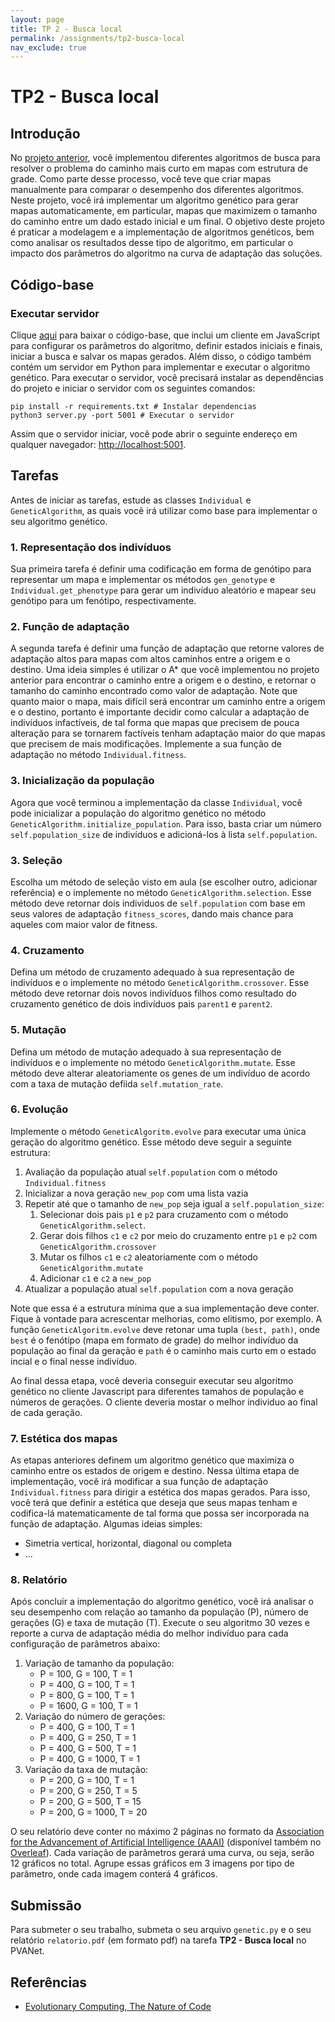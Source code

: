 ```yaml
---
layout: page
title: TP 2 - Busca local
permalink: /assignments/tp2-busca-local
nav_exclude: true
---
```


# TP2 - Busca local

## Introdução

No [projeto anterior](/assignments/tp1-busca), você implementou diferentes algoritmos de busca para resolver o problema do caminho mais curto em mapas com estrutura de grade. Como parte desse processo, você teve que criar mapas manualmente para comparar o desempenho dos diferentes algoritmos. Neste projeto, você irá implementar um algoritmo genético para gerar mapas automaticamente, em particular, mapas que maximizem o tamanho do caminho entre um dado estado inicial e um final. O objetivo deste projeto é praticar a modelagem e a implementação de algoritmos genéticos, bem como analisar os resultados desse tipo de algoritmo, em particular o impacto dos parâmetros do algoritmo na curva de adaptação das soluções.

## Código-base

### Executar servidor

Clique [aqui](/assets/code/tp2-busca-local.zip) para baixar o código-base, que inclui um cliente em JavaScript para configurar os parâmetros do algoritmo, definir estados iniciais e finais, iniciar a busca e salvar os mapas gerados. Além disso, o código também contém um servidor em Python para implementar e executar o algoritmo genético. Para executar o servidor, você precisará instalar as dependências do projeto e iniciar o servidor com os seguintes comandos:

```
pip install -r requirements.txt # Instalar dependencias
python3 server.py -port 5001 # Executar o servidor
```

Assim que o servidor iniciar, você pode abrir o seguinte endereço em qualquer navegador: [http://localhost:5001](http://localhost:5001).

## Tarefas

Antes de iniciar as tarefas, estude as classes `Individual` e `GeneticAlgorithm`, as quais você irá utilizar como base para implementar o seu algoritmo genético.

### 1. Representação dos indivíduos

Sua primeira tarefa é definir uma codificação em forma de genótipo para representar um mapa e implementar os métodos `gen_genotype` e `Individual.get_phenotype` para gerar um indivíduo aleatório e mapear seu genótipo para um fenótipo, respectivamente.

### 2. Função de adaptação

A segunda tarefa é definir uma função de adaptação que retorne valores de adaptação altos para mapas com altos caminhos entre a origem e o destino. Uma ideia simples é utilizar o A* que você implementou no projeto anterior para encontrar o caminho entre a origem e o destino, e retornar o tamanho do caminho encontrado como valor de adaptação. Note que quanto maior o mapa, mais difícil será encontrar um caminho entre a origem e o destino, portanto é importante decidir como calcular a adaptação de indivíduos infactíveis, de tal forma que mapas que precisem de pouca alteração para se tornarem factíveis tenham adaptação maior do que mapas que precisem de mais modificações. Implemente a sua função de adaptação no método `Individual.fitness`.

### 3. Inicialização da população

Agora que você terminou a implementação da classe `Individual`, você pode inicializar a população do algoritmo genético no método `GeneticAlgorithm.initialize_population`. Para isso, basta criar um número `self.population_size` de indivíduos e adicioná-los à lista `self.population`.

### 3. Seleção 

Escolha um método de seleção visto em aula (se escolher outro, adicionar referência) e o implemente no método `GeneticAlgorithm.selection`. Esse método deve retornar dois individuos de `self.population` com base em seus valores de adaptação `fitness_scores`, dando mais chance para aqueles com maior valor de fitness. 

### 4. Cruzamento

Defina um método de cruzamento adequado à sua representação de indivíduos e o implemente no método `GeneticAlgorithm.crossover`. Esse método deve retornar dois novos indivíduos filhos como resultado do cruzamento genético de dois indivíduos pais `parent1` e `parent2`. 

### 5. Mutação

Defina um método de mutação adequado à sua representação de indivíduos e o implemente no método `GeneticAlgorithm.mutate`. Esse método deve alterar aleatoriamente os genes de um indivíduo de acordo com a taxa de mutação defiida `self.mutation_rate`. 

### 6. Evolução 

Implemente o método `GeneticAlgoritm.evolve` para executar uma única geração do algoritmo genético. Esse método deve seguir a seguinte estrutura:

1. Avaliação da população atual `self.population` com o método `Individual.fitness`
2. Inicializar a nova geração `new_pop` com uma lista vazia
3. Repetir até que o tamanho de `new_pop` seja igual a `self.population_size`:
    1. Selecionar dois pais `p1` e `p2` para cruzamento com o método `GeneticAlgorithm.select`. 
    2. Gerar dois filhos `c1` e `c2` por meio do cruzamento entre `p1` e `p2` com `GeneticAlgorithm.crossover`
    3. Mutar os filhos `c1` e `c2` aleatoriamente com o método `GeneticAlgorithm.mutate`
    4. Adicionar `c1` e `c2` a `new_pop`
4. Atualizar a população atual `self.population` com a nova geração

Note que essa é a estrutura mínima que a sua implementação deve conter. Fique à vontade para acrescentar melhorias, como elitismo, por exemplo. A função `GeneticAlgoritm.evolve` deve retonar uma tupla `(best, path)`, onde `best` é o fenótipo (mapa em formato de grade) do melhor indivíduo da população ao final da geração e `path` é o caminho mais curto em o estado incial e o final nesse indivíduo. 

Ao final dessa etapa, você deveria conseguir executar seu algoritmo genético no cliente Javascript para diferentes tamahos de população e números de gerações. O cliente deveria mostar o melhor individuo ao final de cada geração.

### 7. Estética dos mapas

As etapas anteriores definem um algoritmo genético que maximiza o caminho entre os estados de origem e destino. Nessa última etapa de implementação, você irá modificar a sua função de adaptação `Individual.fitness` para dirigir a estética dos mapas gerados. Para isso, você terá que definir a estética que deseja que seus mapas tenham e codifica-lá matematicamente de tal forma que possa ser incorporada na função de adaptação. Algumas ideias simples:

- Simetria vertical, horizontal, diagonal ou completa
- ...  

### 8. Relatório

Após concluir a implementação do algoritmo genético, você irá analisar o seu desempenho com relação ao tamanho da população (P), número de gerações (G) e taxa de mutação (T). Execute o seu algoritmo 30 vezes e reporte a curva de adaptação média do melhor indivíduo para cada configuração de parâmetros abaixo:

1. Variação de tamanho da população:
    - P = 100, G = 100, T = 1
    - P = 400, G = 100, T = 1
    - P = 800, G = 100, T = 1
    - P = 1600, G = 100, T = 1
2. Variação do número de gerações:
    - P = 400, G = 100, T = 1
    - P = 400, G = 250, T = 1
    - P = 400, G = 500, T = 1
    - P = 400, G = 1000, T = 1
3. Variação da taxa de mutação:
    - P = 200, G = 100, T = 1
    - P = 200, G = 250, T = 5
    - P = 200, G = 500, T = 15
    - P = 200, G = 1000, T = 20

O seu relatório deve conter no máximo 2 páginas no formato da [Association for the Advancement of Artificial Intelligence (AAAI)](https://aaai.org/authorkit24-2/) (disponível também no [Overleaf](https://www.overleaf.com/latex/templates/aaai-2023-author-kit/wxnmhzcrjbpc)). Cada variação de parâmetros gerará uma curva, ou seja, serão 12 gráficos no total. Agrupe essas gráficos em 3 imagens por tipo de parâmetro, onde cada imagem conterá 4 gráficos.

## Submissão

Para submeter o seu trabalho, submeta o seu arquivo `genetic.py` e o seu relatório `relatorio.pdf` (em formato pdf) na tarefa **TP2 - Busca local** no PVANet.

## Referências

- [Evolutionary Computing, The Nature of Code](https://natureofcode.com/genetic-algorithms/)